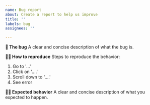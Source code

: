 ```yaml
---
name: Bug report
about: Create a report to help us improve
title: ''
labels: bug
assignees: ''

---
```


**🧟 The bug**
A clear and concise description of what the bug is.

**🧞‍♂️ How to reproduce**
Steps to reproduce the behavior:
1. Go to '...'
2. Click on '....'
3. Scroll down to '....'
4. See error

**🧝‍♀️ Expected behavior**
A clear and concise description of what you expected to happen.
